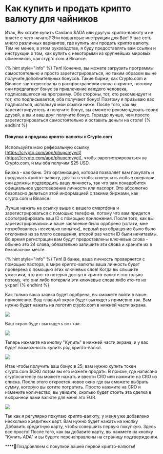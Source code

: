 # Как купить и продать крипто валюту для чайников

Итак, Вы хотите купить Cardano $ADA или другую крипто-валюту и не знаете с чего начать? Эти пошаговые инструкции для Вас! У вас есть много различных вариантов, где купить или продать крипто валюту. Тем не менее, в этом руководстве, я буду предоставлять вам ссылки и инструкции о том, как купить с некоторыми из крупнейших мировых обменников, как crypto.com и Binance.

{% hint style="info" %}
Тип! Конечно, вы можете загрузить программы самостоятельно и просто зарегистрироваться, но таким образом вы не получите дополнительных бонусов. Такие биржи, как Crypto.com и Binance заинтересованы в распространении слова о крипте, поэтому они предлагают бонус за привлечение каждого человека, подписавшегося на программу. Обе стороны, тот, кто рекомендует и тот, кто подписывается, оба получают бонус! Поэтому я призываю вас подписаться, используя мои ссылки ниже. После того, как вы зарегистрируетесь и получите бонус, вы сможете рекомендовать своих друзей, а вы и ваш друг получите бонус. Гораздо лучше, чем просто зарегистрироваться самостоятельно и оставить деньги на столе!
{% endhint %}



####  Покупка и продажа крипто-валюты с Crypto.com

 Используйте мою реферальную ссылку [https://crypto.com/app/phupcmyyct](https://crypto.com/app/phupcmyyct), чтобы зарегистрироваться на Crypto.com, и мы оба получим $25 USD.

Биржа - как банк. Это организация, которая позволяет вам покупать и продавать крипто-валюту, для того чтобы совершать любые операции, они должны подтвердить вашу личность, так что вам понадобится официальное удостоверение личности или паспорт. Это абсолютно безопасно делиться этой информацией с такими биржами, как crypto.com и Binance.

Лучше нажать на ссылку выше с вашего смартфона и зарегистрироваться с помощью телефона, потому что вам придется сфотографировать ваш ID с помощью приложения. После того, как вы зарегистрировались и ваше заявление было одобрено \(кстати, мне потребовалось несколько попыток\), первый раз обращение было было отклонено из за плого освещения, второй раз части ID были нечитаемы. Во время регистрации вам будут предоставлены ключевые слова - обычно это 24 слова, обязательно запишите эти слова и храните их в безопасном месте.

{% hint style="info" %}
Тип! В банке, ваша личность проверяется с помощью пастора, в мире крипто-валюты ваша личность будет проверена с помощью этих ключевых слов! Когда вы слышите ужастики, что кто-то потерял доступ к крипто-валюте это только потому, что они либо потеряли эти ключевые слова либо кто-то их украл!
{% endhint %}

Как только ваша заявка будет одобрена, вы сможете войти в ваше приложение. Ваш главный экран будет выглядеть примерно так. Вам нужно будет нажать на логотип ctypto.com в нижней части экрана.

![](../.gitbook/assets/screenshot_20210417-084035_cryptocom.jpg)

Ваш экран будет выглядеть вот так:

![](../.gitbook/assets/screenshot_20210418-120446_cryptocom.jpg)

Теперь нажмите на кнопку "Купить" в нижней части экрана, и у вас будет возможность купить ряд крипто-валют.

![](../.gitbook/assets/screenshot_20210418-121216_cryptocom.jpg)

Итак чтобы получить ваш бонус в 25; вам нужно купить токен crypto.com $CRO потом вы его можете продать. В поиске, где написано cryptocurrency вы можете нажать и ввести CRO или нажмите на CRO из списка. После этого откроется новое окно где вы сможете выбрать сумму, которую вы хотите потратить. Просто нажмите на CRO и измените количество, вы увидите, сколько будет стоить эта сделка в выбранной вами валюте для меня это EUR. 

![](../.gitbook/assets/screenshot_20210417-084212_cryptocom.jpg)

Так как я регулярно покупаю крипто-валюту, у меня уже добавлено несколько кредитных карт. Вам нужно будет нажать на кнопку Добавить кредитную карту, чтобы совершить первую покупкую. Здесь все просто! После того, как вы добавите карту, вы нажмете на кнопку "Купить ADA" и вы будете перенаправлены на страницу подтверждения.



\*\*\*\*🥳Поздравляем с покупкой вашей первой крипто-валюты!


